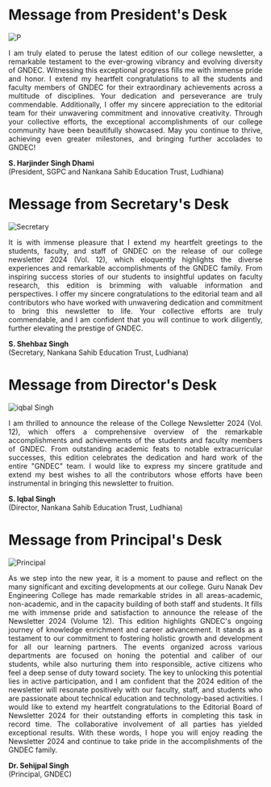 
# Message from President's Desk

![P](Images/President.jpg)  

<p align=justify>
I am truly elated to peruse the latest edition of our college newsletter, a remarkable testament to the ever-growing vibrancy and evolving diversity of GNDEC. Witnessing this exceptional progress fills me with immense pride and honor. I extend my heartfelt congratulations to all the students and faculty members of GNDEC for their extraordinary achievements across a multitude of disciplines. Your dedication and perseverance are truly commendable. Additionally, I offer my sincere appreciation to the editorial team for their unwavering commitment and innovative creativity. Through your collective efforts, the exceptional accomplishments of our college community have been beautifully showcased. May you continue to thrive, achieving even greater milestones, and bringing further accolades to GNDEC!
</p>

**S. Harjinder Singh Dhami**  
(President, SGPC and Nankana Sahib Education Trust, Ludhiana)

# Message from Secretary's Desk

![Secretary](https://github.com/user-attachments/assets/94ddfd7f-96bc-48b9-892f-cc04c89f9f9f)
 
<p align=justify>
It is with immense pleasure that I extend my heartfelt greetings to the students, faculty, and staff of GNDEC on the release of our college newsletter 2024 (Vol. 12), which eloquently highlights the diverse experiences and remarkable accomplishments of the GNDEC family. From inspiring success stories of our students to insightful updates on faculty research, this edition is brimming with valuable information and perspectives. I offer my sincere congratulations to the editorial team and all contributors who have worked with unwavering dedication and commitment to bring this newsletter to life. Your collective efforts are truly commendable, and I am confident that you will continue to work diligently, further elevating the prestige of GNDEC.
</p>

**S. Shehbaz Singh**  
(Secretary, Nankana Sahib Education Trust, Ludhiana)

# Message from Director's Desk

![iqbal Singh](https://github.com/user-attachments/assets/f2916a74-53a8-4933-83d5-a3526c493aaf)

<p align=justify>
I am thrilled to announce the release of the College Newsletter 2024 (Vol. 12), which offers a comprehensive overview of the remarkable accomplishments and achievements of the students and faculty members of GNDEC. From outstanding academic feats to notable extracurricular successes, this edition celebrates the dedication and hard work of the entire "GNDEC" team. I would like to express my sincere gratitude and extend my best wishes to all the contributors whose efforts have been instrumental in bringing this newsletter to fruition.
</p>

**S. Iqbal Singh**   
(Director, Nankana Sahib Education Trust, Ludhiana)


# Message from Principal's Desk

![Principal](Images/Principal.png)  

<p align=justify>
As we step into the new year, it is a moment to pause and reflect on the many significant and exciting developments at our college. Guru Nanak Dev Engineering College has made remarkable strides in all areas-academic, non-academic, and in the capacity building of both staff and students. It fills me with immense pride and satisfaction to announce the release of the Newsletter 2024 (Volume 12). This edition highlights GNDEC's ongoing journey of knowledge enrichment and career advancement. It stands as a testament to our commitment to fostering holistic growth and development for all our learning partners. The events organized across various departments are focused on honing the potential and caliber of our students, while also nurturing them into responsible, active citizens who feel a deep sense of duty toward society. The key to unlocking this potential lies in active participation, and I am confident that the 2024 edition of the newsletter will resonate positively with our faculty, staff, and students who are passionate about technical education and technology-based activities. I would like to extend my heartfelt congratulations to the Editorial Board of Newsletter 2024 for their outstanding efforts in completing this task in record time. The collaborative involvement of all parties has yielded exceptional results. With these words, I hope you will enjoy reading the Newsletter 2024 and continue to take pride in the accomplishments of the GNDEC family.
</p>

**Dr. Sehijpal Singh**  
(Principal, GNDEC)
